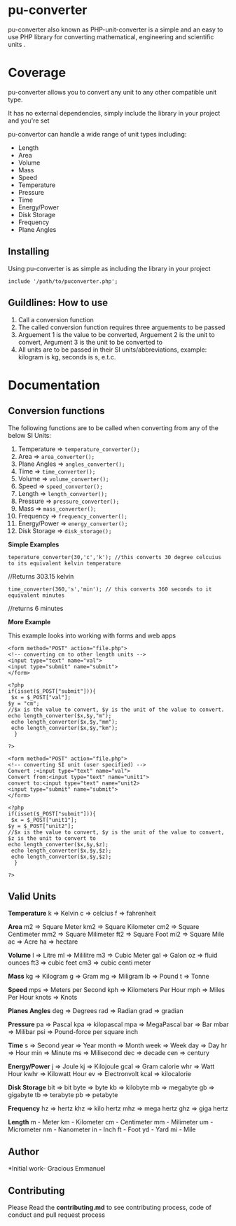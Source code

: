 # pu-converter
pu-converter also known as PHP-unit-converter is a simple and an easy to use PHP  library for converting mathematical, engineering and scientific units .

# Coverage
pu-converter allows you to convert any unit to any other compatible unit type.

It has no external dependencies, simply include the library in your project and you're set

pu-convertor can handle a wide range of unit types including: 

* Length
* Area
* Volume
* Mass
* Speed
* Temperature
* Pressure
* Time
* Energy/Power
* Disk Storage
* Frequency
* Plane Angles

## Installing
Using pu-converter is as simple as including the library in your project

```
include '/path/to/puconverter.php';
```

## Guildlines: How to use
1. Call a conversion function 
2. The called conversion function requires three arguements to be passed
3. Arguement 1 is the value to be converted, Arguement 2 is the unit to convert, Argument 3 is the unit to be converted to
4. All units are to be passed in their SI units/abbreviations, example: kilogram is kg, seconds is s, e.t.c.
     
    
      
# Documentation

## Conversion functions

The following functions are to be called when converting from any of the below SI Units:

1. Temperature => `temperature_converter();`
2. Area => `area_converter();`
3. Plane Angles => `angles_converter();`
4. Time => `time_converter();`
5. Volume => `volume_converter();`
6. Speed => `speed_converter();`
7. Length => `length_converter();`
8. Pressure => `pressure_converter();`
9. Mass => `mass_converter();`
10. Frequency => `frequency_converter();`
11. Energy/Power => `energy_converter();`
12. Disk Storage => `disk_storage();`

**Simple Examples**
```
teperature_converter(30,'c','k'); //this converts 30 degree celcuius to its equivalent kelvin temperature
```
//Returns 303.15 kelvin
```
time_converter(360,'s','min'); // this converts 360 seconds to it equivalent minutes
```
//returns 6 minutes

**More Example**

This example looks into working with forms and web apps
```
<form method="POST" action="file.php">
<!-- converting cm to other length units -->
<input type="text" name="val">
<input type="submit" name="submit">
</form>

<?php
if(isset($_POST["submit"])){
 $x = $_POST["val"];
$y = "cm";
//$x is the value to convert, $y is the unit of the value to convert.
echo length_converter($x,$y,"m");
 echo length_converter($x,$y,"mm");
 echo length_converter($x,$y,"km");
  }

?>
```

```
<form method="POST" action="file.php">
<!-- converting SI unit (user specified) -->
Convert :<input type="text" name="val">
Convert from:<input type="text" name="unit1">
convert to:<input type="text" name="unit2>
<input type="submit" name="submit">
</form>

<?php
if(isset($_POST["submit"])){
 $x = $_POST["unit1"];
$y = $_POST["unit2"];
//$x is the value to convert, $y is the unit of the value to convert, $z is the unit to convert to
echo length_converter($x,$y,$z);
 echo length_converter($x,$y,$z);
 echo length_converter($x,$y,$z);
  }

?>
```

## Valid Units

 **Temperature** 
 k => Kelvin
 c => celcius
 f => fahrenheit
 
 **Area**
 m2 => Square Meter
 km2 => Square Kilometer
 cm2 => Square Centimeter
 mm2 => Square Milimeter
 ft2 => Square Foot
 mi2 => Square Mile
 ac => Acre
 ha => hectare
 
 **Volume**
 l => Litre
 ml => Mililitre
 m3 => Cubic Meter
 gal => Galon
 oz => fluid ounces
 ft3 => cubic feet
 cm3 => cubic centi meter
 
 **Mass**
 kg => Kilogram
 g => Gram
 mg => Miligram
 lb => Pound
 t =>  Tonne
 
 **Speed**
 mps => Meters per Second
 kph => Kilometers Per Hour
 mph => Miles Per Hour
 knots => Knots
 
 **Planes Angles**
 deg => Degrees
 rad => Radian
 grad => gradian
 
 **Pressure**
 pa => Pascal
 kpa => kilopascal
 mpa => MegaPascal
 bar => Bar
 mbar => Milibar
 psi => Pound-force per square inch
 
 **Time**
 s => Second
 year => Year 
 month => Month
 week => Week
 day => Day
 hr => Hour
 min => Minute
 ms => Milisecond
 dec => decade
 cen => century
 
 **Energy/Power**
 j => Joule
 kj => Kilojoule
 gcal => Gram calorie
 whr => Watt Hour
 kwhr => Kilowatt Hour
 ev => Electronvolt
 kcal => kilocalorie
 
 **Disk Storage**
 bit => bit
 byte => byte
 kb => kilobyte
 mb => megabyte
 gb => gigabyte
 tb => terabyte
 pb => petabyte
 
 **Frequency**
 hz => hertz
 khz => kilo hertz
 mhz => mega hertz
 ghz => giga hertz
 
 
 **Length**
m - Meter
km - Kilometer
cm - Centimeter
mm - Milimeter
um - Micrometer
nm - Nanometer
in - Inch
ft - Foot
yd - Yard
mi - Mile

## Author
*Initial work- Gracious Emmanuel

## Contributing
Please Read the **contributing.md** to see contributing process, code of conduct and pull request process



     




